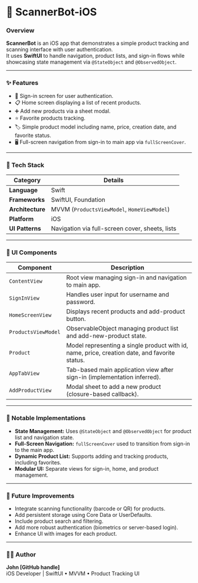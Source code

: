 # 🤖 ScannerBot-iOS

### Overview
**ScannerBot** is an iOS app that demonstrates a simple product tracking and scanning interface with user authentication.  
It uses **SwiftUI** to handle navigation, product lists, and sign-in flows while showcasing state management via `@StateObject` and `@ObservedObject`.

---

### ✨ Features
- 🔐 Sign-in screen for user authentication.  
- 📋 Home screen displaying a list of recent products.  
- ➕ Add new products via a sheet modal.  
- ⭐ Favorite products tracking.  
- 🏷️ Simple product model including name, price, creation date, and favorite status.  
- 🖥️ Full-screen navigation from sign-in to main app via `fullScreenCover`.  

---

### 🧰 Tech Stack
| Category | Details |
|----------|---------|
| **Language** | Swift |
| **Frameworks** | SwiftUI, Foundation |
| **Architecture** | MVVM (`ProductsViewModel`, `HomeViewModel`) |
| **Platform** | iOS |
| **UI Patterns** | Navigation via full-screen cover, sheets, lists |

---

### 🧩 UI Components
| Component | Description |
|-----------|-------------|
| `ContentView` | Root view managing sign-in and navigation to main app. |
| `SignInView` | Handles user input for username and password. |
| `HomeScreenView` | Displays recent products and add-product button. |
| `ProductsViewModel` | ObservableObject managing product list and add-new-product state. |
| `Product` | Model representing a single product with id, name, price, creation date, and favorite status. |
| `AppTabView` | Tab-based main application view after sign-in (implementation inferred). |
| `AddProductView` | Modal sheet to add a new product (closure-based callback). |

---

### 🧠 Notable Implementations
- **State Management:** Uses `@StateObject` and `@ObservedObject` for product list and navigation state.  
- **Full-Screen Navigation:** `fullScreenCover` used to transition from sign-in to the main app.  
- **Dynamic Product List:** Supports adding and tracking products, including favorites.  
- **Modular UI:** Separate views for sign-in, home, and product management.  

---

### 🚀 Future Improvements
- Integrate scanning functionality (barcode or QR) for products.  
- Add persistent storage using Core Data or UserDefaults.  
- Include product search and filtering.  
- Add more robust authentication (biometrics or server-based login).  
- Enhance UI with images for each product.  

---

### 🧑‍💻 Author
**John [GitHub handle]**  
iOS Developer | SwiftUI • MVVM • Product Tracking UI  
